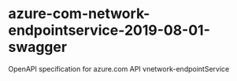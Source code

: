 # azure-com-network-endpointservice-2019-08-01-swagger
OpenAPI specification for azure.com API vnetwork-endpointService
